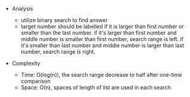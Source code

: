- Analysis
    - utilize binary search to find answer
    - target number should be labelled if it is larger than first number or smaller than the last number. if it's larger than first number and middle number  is smaller than first number, search range is left. if it's smaller than last number and middle number  is larger than last number, search range is right.

- Complexity
    - Time: O(log(n)), the search range decrease to half after one-time comparison 
    - Space: O(n), spaces of length of list are used in each search 